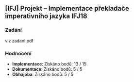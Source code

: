 ## [IFJ] Projekt – Implementace překladače imperativního jazyka IFJ18

### Zadání

viz zadani.pdf

### Hodnocení 

- **Implementace**: Získáno bodů: 13 / 15
- **Dokumentace**: Získáno bodů: 5 / 5
- **Obhajoba**: Získáno bodů: 5 / 5
